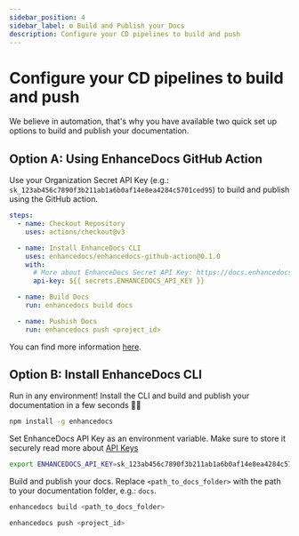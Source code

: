 ```yaml
---
sidebar_position: 4
sidebar_label: ⚙️ Build and Publish your Docs
description: Configure your CD pipelines to build and push
---
```


# Configure your CD pipelines to build and push

We believe in automation, that's why you have available two quick set up options to build and publish your documentation.

## Option A: Using EnhanceDocs GitHub Action

Use your Organization Secret API Key (e.g.: `sk_123ab456c7890f3b211ab1a6b0af14e8ea4284c5701ced95`) to build and publish using the GitHub action.

```yaml
steps:
  - name: Checkout Repository
    uses: actions/checkout@v3

  - name: Install EnhanceDocs CLI
    uses: enhancedocs/enhancedocs-github-action@0.1.0
    with:
      # More about EnhanceDocs Secret API Key: https://docs.enhancedocs.com/security/api-keys
      api-key: ${{ secrets.ENHANCEDOCS_API_KEY }}

  - name: Build Docs
    run: enhancedocs build docs

  - name: Pushish Docs
    run: enhancedocs push <project_id>
```

You can find more information [here](https://github.com/enhancedocs/enhancedocs-github-action).

## Option B: Install EnhanceDocs CLI

Run in any environment! Install the CLI and build and publish your documentation in a few seconds 🚀🚀

```bash
npm install -g enhancedocs
```

Set EnhanceDocs API Key as an environment variable. Make sure to store it securely read more about [API Keys](../../security/api-keys.md)

```bash
export ENHANCEDOCS_API_KEY=sk_123ab456c7890f3b211ab1a6b0af14e8ea4284c5701ced95
```

Build and publish your docs. Replace `<path_to_docs_folder>` with the path to your documentation folder, e.g.: `docs`.

```bash
enhancedocs build <path_to_docs_folder>
```
```bash
enhancedocs push <project_id>
```
